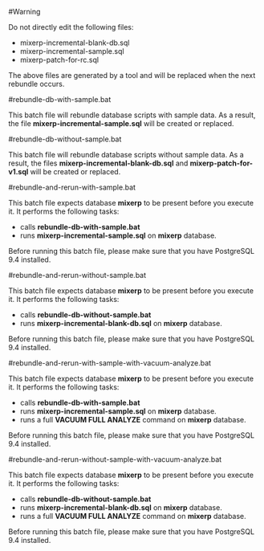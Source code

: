 #Warning

Do not directly edit the following files:

* mixerp-incremental-blank-db.sql
* mixerp-incremental-sample.sql
* mixerp-patch-for-rc.sql

The above files are generated by a tool and will be replaced when the next rebundle occurs.

#rebundle-db-with-sample.bat

This batch file will rebundle database scripts with sample data. 
As a result, the file **mixerp-incremental-sample.sql** will be created or replaced.


#rebundle-db-without-sample.bat

This batch file will rebundle database scripts without sample data. 
As a result, the files **mixerp-incremental-blank-db.sql** and **mixerp-patch-for-v1.sql** will be created or replaced.


#rebundle-and-rerun-with-sample.bat

This batch file expects database **mixerp** to be present before you execute it. It performs the following tasks:

* calls **rebundle-db-with-sample.bat**
* runs **mixerp-incremental-sample.sql** on **mixerp** database.

Before running this batch file, please make sure that you have PostgreSQL 9.4 installed.

#rebundle-and-rerun-without-sample.bat

This batch file expects database **mixerp** to be present before you execute it. It performs the following tasks:

* calls **rebundle-db-without-sample.bat**
* runs **mixerp-incremental-blank-db.sql** on **mixerp** database.

Before running this batch file, please make sure that you have PostgreSQL 9.4 installed.


#rebundle-and-rerun-with-sample-with-vacuum-analyze.bat

This batch file expects database **mixerp** to be present before you execute it. It performs the following tasks:

* calls **rebundle-db-with-sample.bat**
* runs **mixerp-incremental-sample.sql** on **mixerp** database.
* runs a full **VACUUM FULL ANALYZE** command on **mixerp** database.

Before running this batch file, please make sure that you have PostgreSQL 9.4 installed.


#rebundle-and-rerun-without-sample-with-vacuum-analyze.bat

This batch file expects database **mixerp** to be present before you execute it. It performs the following tasks:

* calls **rebundle-db-without-sample.bat**
* runs **mixerp-incremental-blank-db.sql** on **mixerp** database.
* runs a full **VACUUM FULL ANALYZE** command on **mixerp** database.

Before running this batch file, please make sure that you have PostgreSQL 9.4 installed.


